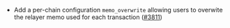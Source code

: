 - Add a per-chain configuration `memo_overwrite` allowing users
  to overwite the relayer memo used for each transaction
  ([\#3811](https://github.com/informalsystems/hermes/issues/3811))